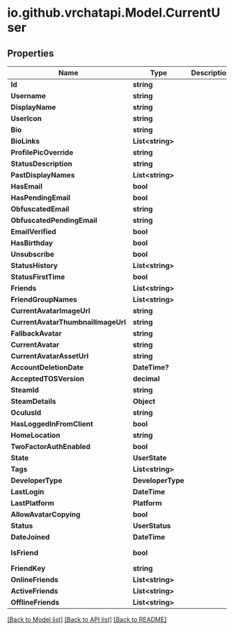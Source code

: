 
# io.github.vrchatapi.Model.CurrentUser

## Properties

Name | Type | Description | Notes
------------ | ------------- | ------------- | -------------
**Id** | **string** |  | [readonly] 
**Username** | **string** |  | 
**DisplayName** | **string** |  | 
**UserIcon** | **string** |  | 
**Bio** | **string** |  | 
**BioLinks** | **List&lt;string&gt;** |  | 
**ProfilePicOverride** | **string** |  | 
**StatusDescription** | **string** |  | 
**PastDisplayNames** | **List&lt;string&gt;** |  | 
**HasEmail** | **bool** |  | 
**HasPendingEmail** | **bool** |  | 
**ObfuscatedEmail** | **string** |  | 
**ObfuscatedPendingEmail** | **string** |  | 
**EmailVerified** | **bool** |  | 
**HasBirthday** | **bool** |  | 
**Unsubscribe** | **bool** |  | 
**StatusHistory** | **List&lt;string&gt;** |  | 
**StatusFirstTime** | **bool** |  | 
**Friends** | **List&lt;string&gt;** |  | 
**FriendGroupNames** | **List&lt;string&gt;** |  | 
**CurrentAvatarImageUrl** | **string** |  | 
**CurrentAvatarThumbnailImageUrl** | **string** |  | 
**FallbackAvatar** | **string** |  | 
**CurrentAvatar** | **string** |  | 
**CurrentAvatarAssetUrl** | **string** |  | 
**AccountDeletionDate** | **DateTime?** |  | [optional] 
**AcceptedTOSVersion** | **decimal** |  | 
**SteamId** | **string** |  | 
**SteamDetails** | **Object** |  | 
**OculusId** | **string** |  | 
**HasLoggedInFromClient** | **bool** |  | 
**HomeLocation** | **string** |  | 
**TwoFactorAuthEnabled** | **bool** |  | 
**State** | **UserState** |  | 
**Tags** | **List&lt;string&gt;** |  | 
**DeveloperType** | **DeveloperType** |  | 
**LastLogin** | **DateTime** |  | 
**LastPlatform** | **Platform** |  | 
**AllowAvatarCopying** | **bool** |  | 
**Status** | **UserStatus** |  | 
**DateJoined** | **DateTime** |  | [readonly] 
**IsFriend** | **bool** |  | [default to false]
**FriendKey** | **string** |  | 
**OnlineFriends** | **List&lt;string&gt;** |  | [optional] 
**ActiveFriends** | **List&lt;string&gt;** |  | [optional] 
**OfflineFriends** | **List&lt;string&gt;** |  | [optional] 

[[Back to Model list]](../README.md#documentation-for-models)
[[Back to API list]](../README.md#documentation-for-api-endpoints)
[[Back to README]](../README.md)

